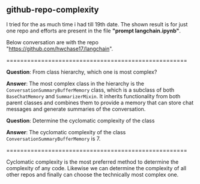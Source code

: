 ## github-repo-complexity
I tried for the as much time i had till 19th date. The shown result is for just one repo and efforts are present in the file <b>"prompt langchain.ipynb"</b>.

Below conversation are with the repo "https://github.com/hwchase17/langchain".

====================================================

**Question**: From class hierarchy, which one is most complex?

**Answer**: The most complex class in the hierarchy is the `ConversationSummaryBufferMemory` class, which is a subclass of both `BaseChatMemory` and `SummarizerMixin`. It inherits functionality from both parent classes and combines them to provide a memory that can store chat messages and generate summaries of the conversation. 


**Question**: Determine the cyclomatic complexity of the class 

**Answer**: The cyclomatic complexity of the class `ConversationSummaryBufferMemory` is 7. 

====================================================

Cyclomatic complexity is the most preferred method to determine the complexity of any code. Likewise we can determine the complexity of all other repos and finally can choose the technically most complex one.

